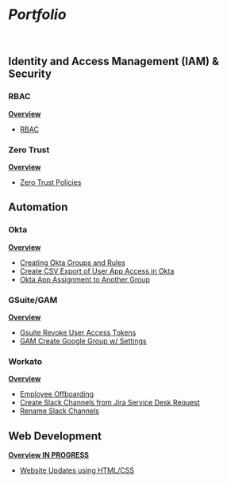 # *Portfolio*

<br>

## Identity and Access Management (IAM) & Security
### RBAC
[**Overview**](Projects/RBAC/rbac-okta.md#rbac-implementation-with-okta)
- [RBAC](Projects/RBAC/rbac-okta.md#screenshots)

### Zero Trust
[**Overview**](Projects/Zero_Trust/zero-trust.md#zero-trust-policies)
- [Zero Trust Policies](Projects/Zero_Trust/zero-trust.md#screenshots)

## Automation
### Okta
[**Overview**](Projects/Workflow_Automation/Python/okta-autoamtion/okta-automation.md#okta-automation)
- [Creating Okta Groups and Rules](Projects/Workflow_Automation/Python/okta-autoamtion/okta-automation.md#create-okta-groups)
- [Create CSV Export of User App Access in Okta](Projects/Workflow_Automation/Python/okta-autoamtion/okta-automation.md#create-app-assignment-csv-report)
- [Okta App Assignment to Another Group](Projects/Workflow_Automation/Python/okta-autoamtion/okta-automation.md#copy-okta-app-assignment)

### GSuite/GAM
[**Overview**](Projects/Workflow_Automation/Python/gsuite-gam-automation/gsuite-gam-automation.md#automation-workflows-with-gsuite-or-gam)
- [Gsuite Revoke User Access Tokens](Projects/Workflow_Automation/Python/gsuite-gam-automation/gsuite-gam-automation.md#revoke-google-user-access-tokens)
- [GAM Create Google Group w/ Settings](Projects/Workflow_Automation/Python/gsuite-gam-automation/gsuite-gam-automation.md#create-google-groups-with-access-settings-using-gam)

### Workato
[**Overview**](Projects/Workflow_Automation/Workato/workato-automation.md#automation-workflows-with-workato)
- [Employee Offboarding](Projects/Workflow_Automation/Workato/workato-automation.md#employee-offboarding)
- [Create Slack Channels from Jira Service Desk Request](Projects/Workflow_Automation/Workato/workato-automation.md#create-slack-channels-from-jira-service-desk-request)
- [Rename Slack Channels](Projects/Workflow_Automation/Workato/workato-automation.md#rename-slack-channels)

## Web Development
[**Overview IN PROGRESS**]()
- [Website Updates using HTML/CSS](Projects/Web_Development/html_css.md)